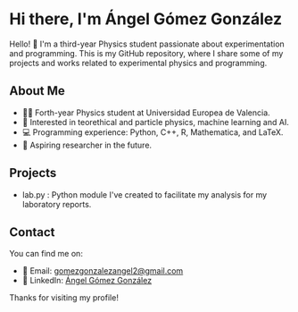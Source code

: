# Hi there, I'm Ángel Gómez González

Hello! 👋 I'm a third-year Physics student passionate about experimentation and programming. This is my GitHub repository, where I share some of my projects and works related to experimental physics and programming.

## About Me

- 👨‍🎓 Forth-year Physics student at Universidad Europea de Valencia.
- 🌱 Interested in teorethical and particle physics, machine learning and AI.
- 💻 Programming experience: Python, C++, R, Mathematica, and LaTeX.
- 🚀 Aspiring researcher in the future.

## Projects

- lab.py : Python module I've created to facilitate my analysis for my laboratory reports.

## Contact

You can find me on:

- 📧 Email: gomezgonzalezangel2@gmail.com
- 💼 LinkedIn: [Ángel Gómez González](https://www.linkedin.com/in/%C3%A1ngel-g%C3%B3mez-gonz%C3%A1lez/)

Thanks for visiting my profile!

